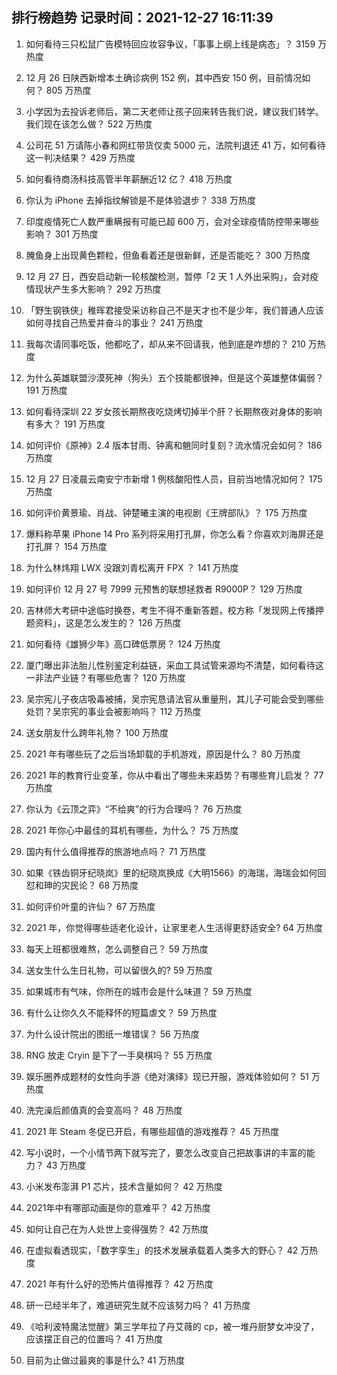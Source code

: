 
## 排行榜趋势 记录时间：2021-12-27 16:11:39
  
  1. 如何看待三只松鼠广告模特回应妆容争议，「事事上纲上线是病态」？ 3159 万热度
    
  2. 12 月 26 日陕西新增本土确诊病例 152 例，其中西安 150 例，目前情况如何？ 805 万热度
    
  3. 小学因为去投诉老师后，第二天老师让孩子回来转告我们说，建议我们转学。我们现在该怎么做？ 522 万热度
    
  4. 公司花 51 万请陈小春和网红带货仅卖 5000 元，法院判退还 41 万，如何看待这一判决结果？ 429 万热度
    
  5. 如何看待商汤科技高管半年薪酬近12 亿？ 418 万热度
    
  6. 你认为 iPhone 去掉指纹解锁是不是体验退步？ 338 万热度
    
  7. 印度疫情死亡人数严重瞒报有可能已超  600 万，会对全球疫情防控带来哪些影响？ 301 万热度
    
  8. 腌鱼身上出现黄色颗粒，但鱼看着还是很新鲜，还是否能吃？ 300 万热度
    
  9. 12 月 27 日，西安启动新一轮核酸检测，暂停「2 天 1 人外出采购」，会对疫情现状产生多大影响？ 292 万热度
    
  10. 「野生钢铁侠」稚晖君接受采访称自己不是天才也不是少年，我们普通人应该如何寻找自己热爱并奋斗的事业？ 241 万热度
    
  11. 我每次请同事吃饭，他都吃了，却从来不回请我，他到底是咋想的？ 210 万热度
    
  12. 为什么英雄联盟沙漠死神（狗头）五个技能都很神，但是这个英雄整体偏弱？ 191 万热度
    
  13. 如何看待深圳 22 岁女孩长期熬夜吃烧烤切掉半个肝？长期熬夜对身体的影响有多大？ 191 万热度
    
  14. 如何评价《原神》2.4 版本甘雨、钟离和魈同时复刻？流水情况会如何？ 186 万热度
    
  15. 12 月 27 日凌晨云南安宁市新增 1 例核酸阳性人员，目前当地情况如何？ 175 万热度
    
  16. 如何评价黄景瑜、肖战、钟楚曦主演的电视剧《王牌部队》？ 175 万热度
    
  17. 爆料称苹果 iPhone 14 Pro 系列将采用打孔屏，你怎么看？你喜欢刘海屏还是打孔屏？ 154 万热度
    
  18. 为什么林炜翔 LWX 没跟刘青松离开 FPX ？ 141 万热度
    
  19. 如何评价 12 月 27 号 7999 元预售的联想拯救者 R9000P？ 129 万热度
    
  20. 吉林师大考研中途临时换卷，考生不得不重新答题，校方称「发现网上传播押题资料」，这是怎么发生的？ 126 万热度
    
  21. 如何看待《雄狮少年》高口碑低票房？ 124 万热度
    
  22. 厦门曝出非法胎儿性别鉴定利益链，采血工具试管来源均不清楚，如何看待这一非法产业链？有哪些危害？ 120 万热度
    
  23. 吴宗宪儿子夜店吸毒被捕，吴宗宪恳请法官从重量刑，其儿子可能会受到哪些处罚？吴宗宪的事业会被影响吗？ 112 万热度
    
  24. 送女朋友什么跨年礼物？ 100 万热度
    
  25. 2021 年有哪些玩了之后当场卸载的手机游戏，原因是什么？ 80 万热度
    
  26. 2021 年的教育行业变革，你从中看出了哪些未来趋势？有哪些育儿启发？ 77 万热度
    
  27. 你认为《云顶之弈》“不给爽”的行为合理吗？ 76 万热度
    
  28. 2021 年你心中最佳的耳机有哪些，为什么？ 75 万热度
    
  29. 国内有什么值得推荐的旅游地点吗？ 71 万热度
    
  30. 如果《铁齿铜牙纪晓岚》里的纪晓岚换成《大明1566》的海瑞，海瑞会如何回怼和珅的灾民论？ 68 万热度
    
  31. 如何评价叶童的许仙？ 67 万热度
    
  32. 2021 年，你觉得哪些适老化设计，让家里老人生活得更舒适安全? 64 万热度
    
  33. 每天上班都很难熬，怎么调整自己？ 59 万热度
    
  34. 送女生什么生日礼物，可以留很久的? 59 万热度
    
  35. 如果城市有气味，你所在的城市会是什么味道？ 59 万热度
    
  36. 有什么让你久久不能释怀的短篇虐文？ 59 万热度
    
  37. 为什么设计院出的图纸一堆错误？ 56 万热度
    
  38. RNG 放走 Cryin 是下了一手臭棋吗？ 55 万热度
    
  39. 娱乐圈养成题材的女性向手游《绝对演绎》现已开服，游戏体验如何？ 51 万热度
    
  40. 洗完澡后颜值真的会变高吗？ 48 万热度
    
  41. 2021 年 Steam 冬促已开启，有哪些超值的游戏推荐？ 45 万热度
    
  42. 写小说时，一个小情节两下就写完了，要怎么改变自己把故事讲的丰富的能力？ 43 万热度
    
  43. 小米发布澎湃 P1 芯片，技术含量如何？ 42 万热度
    
  44. 2021年中有哪部动画是你的意难平？ 42 万热度
    
  45. 如何让自己在为人处世上变得强势？ 42 万热度
    
  46. 在虚拟看透现实，「数字孪生」的技术发展承载着人类多大的野心？ 42 万热度
    
  47. 2021 年有什么好的恐怖片值得推荐？ 42 万热度
    
  48. 研一已经半年了，难道研究生就不应该努力吗？ 41 万热度
    
  49. 《哈利波特魔法觉醒》第三学年拉了丹艾薇的 cp，被一堆丹厨梦女冲没了，应该摆正自己的位置吗？ 41 万热度
    
  50. 目前为止做过最爽的事是什么? 41 万热度
    
